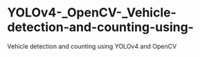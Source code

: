 # YOLOv4-_OpenCV-_Vehicle-detection-and-counting-using-
Vehicle detection and counting using YOLOv4 and OpenCV 
